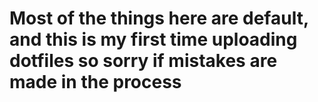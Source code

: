 # Most of the things here are default, and this is my first time uploading dotfiles so sorry if mistakes are made in the process
